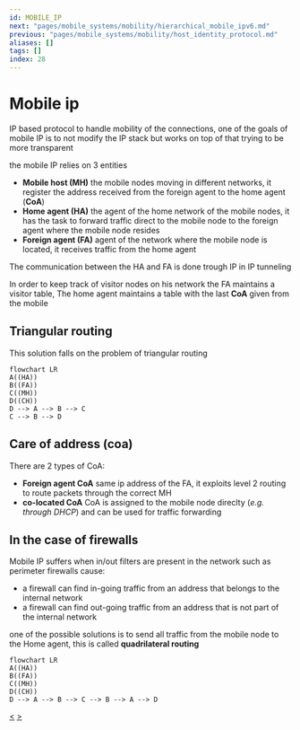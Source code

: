 ```yaml
---
id: MOBILE_IP
next: "pages/mobile_systems/mobility/hierarchical_mobile_ipv6.md"
previous: "pages/mobile_systems/mobility/host_identity_protocol.md"
aliases: []
tags: []
index: 28
---
```


# Mobile ip

IP based protocol to handle mobility of the connections, one of the goals of mobile IP is to not modify the IP stack but works on top of that trying to be more transparent

the mobile IP relies on 3 entities

- **Mobile host (MH)** the mobile nodes moving in different networks, it register the address received from the foreign agent to the home agent (**CoA**)
- **Home agent (HA)** the agent of the home network of the mobile nodes, it has the task to forward traffic direct to the mobile node to the foreign agent where the mobile node resides
- **Foreign agent (FA)** agent of the network where the mobile node is located, it receives traffic from the home agent

The communication between the HA and FA is done trough IP in IP tunneling

In order to keep track of visitor nodes on his network the FA maintains a visitor table, The home agent maintains a table with the last **CoA** given from the mobile
## Triangular routing

This solution falls on the problem of triangular routing

```mermaid
flowchart LR
A((HA))
B((FA))
C((MH))
D((CH))
D --> A --> B --> C
C --> B --> D
```

## Care of address (coa)

There are 2 types of CoA:

- **Foreign agent CoA**  same ip address of the FA, it exploits level 2 routing to route packets through the correct MH
- **co-located CoA** CoA is assigned to the mobile node direclty (*e.g. through DHCP*) and can be used for traffic forwarding

## In the case of firewalls

Mobile IP suffers when in/out filters are present in the network such as perimeter firewalls cause:

- a firewall can find in-going traffic from an address that belongs to the internal network
- a firewall can find out-going traffic from an address that is not part of the internal network

one of the possible solutions is to send all traffic from the mobile node to the Home agent, this is called **quadrilateral routing**

```mermaid
flowchart LR
A((HA))
B((FA))
C((MH))
D((CH))
D --> A --> B --> C --> B --> A --> D
```
[<](pages/mobile_systems/mobility/host_identity_protocol.md) [>](pages/mobile_systems/mobility/hierarchical_mobile_ipv6.md)
